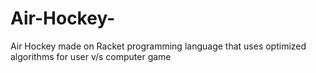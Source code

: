 # Air-Hockey-
Air Hockey made on Racket programming language that uses optimized algorithms for user v/s computer game 
